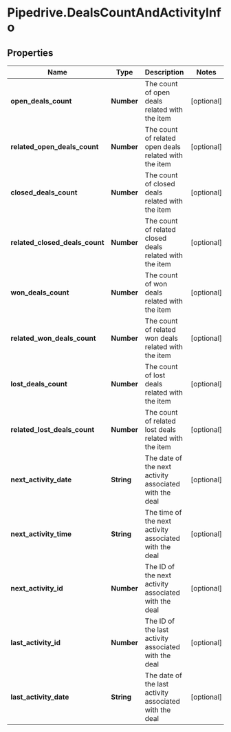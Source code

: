 # Pipedrive.DealsCountAndActivityInfo

## Properties

Name | Type | Description | Notes
------------ | ------------- | ------------- | -------------
**open_deals_count** | **Number** | The count of open deals related with the item | [optional] 
**related_open_deals_count** | **Number** | The count of related open deals related with the item | [optional] 
**closed_deals_count** | **Number** | The count of closed deals related with the item | [optional] 
**related_closed_deals_count** | **Number** | The count of related closed deals related with the item | [optional] 
**won_deals_count** | **Number** | The count of won deals related with the item | [optional] 
**related_won_deals_count** | **Number** | The count of related won deals related with the item | [optional] 
**lost_deals_count** | **Number** | The count of lost deals related with the item | [optional] 
**related_lost_deals_count** | **Number** | The count of related lost deals related with the item | [optional] 
**next_activity_date** | **String** | The date of the next activity associated with the deal | [optional] 
**next_activity_time** | **String** | The time of the next activity associated with the deal | [optional] 
**next_activity_id** | **Number** | The ID of the next activity associated with the deal | [optional] 
**last_activity_id** | **Number** | The ID of the last activity associated with the deal | [optional] 
**last_activity_date** | **String** | The date of the last activity associated with the deal | [optional] 


